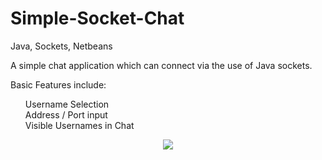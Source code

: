 # Simple-Socket-Chat
Java, Sockets, Netbeans

A simple chat application which can connect via the use of Java sockets.

Basic Features include:

<ul>
  <il> Username Selection </il></br>
  <il> Address / Port input </il></br>
  <il> Visible Usernames in Chat </il></br>
</ul>
<p align="center">
<img src="http://i.imgur.com/Ltc2rCm.png" /img>
</p>

